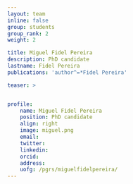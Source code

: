 ```yaml
---
layout: team
inline: false
group: students
group_rank: 2
weight: 2

title: Miguel Fidel Pereira
description: PhD candidate
lastname: Fidel Pereira
publications: 'author^=*Fidel Pereira'

teaser: >


profile:
    name: Miguel Fidel Pereira
    position: PhD candidate
    align: right
    image: miguel.png
    email:
    twitter:
    linkedin:
    orcid:
    address:
    uofg: /pgrs/miguelfidelpereira/
---
```


